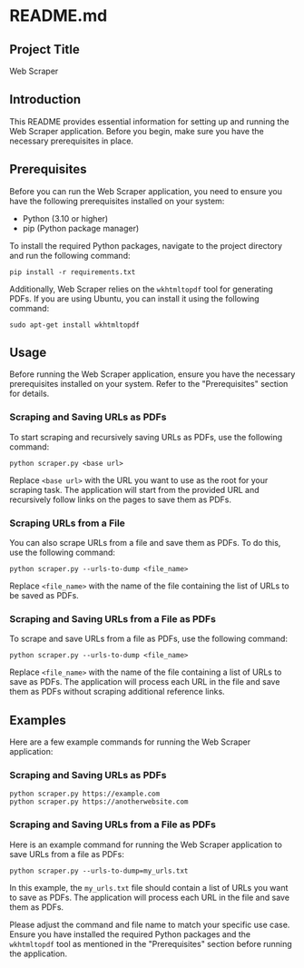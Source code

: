 # README.md

## Project Title

Web Scraper

## Introduction

This README provides essential information for setting up and running the Web Scraper application. Before you begin, make sure you have the necessary prerequisites in place.

## Prerequisites

Before you can run the Web Scraper application, you need to ensure you have the following prerequisites installed on your system:

- Python (3.10 or higher)
- pip (Python package manager)

To install the required Python packages, navigate to the project directory and run the following command:

```shell
pip install -r requirements.txt
```

Additionally, Web Scraper relies on the `wkhtmltopdf` tool for generating PDFs. If you are using Ubuntu, you can install it using the following command:

```shell
sudo apt-get install wkhtmltopdf
```

## Usage

Before running the Web Scraper application, ensure you have the necessary prerequisites installed on your system. Refer to the "Prerequisites" section for details.

### Scraping and Saving URLs as PDFs

To start scraping and recursively saving URLs as PDFs, use the following command:

```shell
python scraper.py <base url>
```

Replace `<base url>` with the URL you want to use as the root for your scraping task. The application will start from the provided URL and recursively follow links on the pages to save them as PDFs.

### Scraping URLs from a File

You can also scrape URLs from a file and save them as PDFs. To do this, use the following command:

```shell
python scraper.py --urls-to-dump <file_name>
```

Replace `<file_name>` with the name of the file containing the list of URLs to be saved as PDFs.

### Scraping and Saving URLs from a File as PDFs

To scrape and save URLs from a file as PDFs, use the following command:

```shell
python scraper.py --urls-to-dump <file_name>
```

Replace `<file_name>` with the name of the file containing a list of URLs to save as PDFs. The application will process each URL in the file and save them as PDFs without scraping additional reference links.

## Examples

Here are a few example commands for running the Web Scraper application:

### Scraping and Saving URLs as PDFs

```shell
python scraper.py https://example.com
python scraper.py https://anotherwebsite.com
```

### Scraping and Saving URLs from a File as PDFs

Here is an example command for running the Web Scraper application to save URLs from a file as PDFs:

```shell
python scraper.py --urls-to-dump=my_urls.txt
```

In this example, the `my_urls.txt` file should contain a list of URLs you want to save as PDFs. The application will process each URL in the file and save them as PDFs.

Please adjust the command and file name to match your specific use case. Ensure you have installed the required Python packages and the `wkhtmltopdf` tool as mentioned in the "Prerequisites" section before running the application.